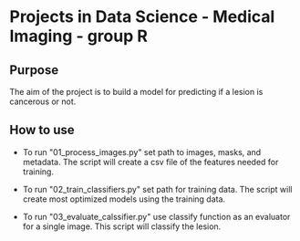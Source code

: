 # Projects in Data Science - Medical Imaging - group R

## Purpose
The aim of the project is to build a model for predicting if a lesion is cancerous or not.

## How to use
* To run "01_process_images.py" set path to images, masks, and metadata. The script will create a csv file of the features needed for training.

* To run "02_train_classifiers.py" set path for training data. The script 
will create most optimized models using the training data.

* To run "03_evaluate_calssifier.py" use classify function as an evaluator for a single image. This script will classify the lesion.
